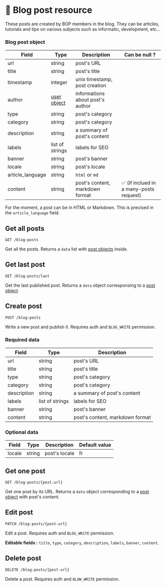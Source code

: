 # 📰 Blog post resource

These posts are created by BOP members in the blog. They can be articles, tutorials and tips on various subjects such as informatic, development, etc...

### Blog post object

| Field            | Type                   | Description                      | Can be null ?                           |
| ---------------- | ---------------------- | -------------------------------- | --------------------------------------- |
| url              | string                 | post's URL                       |                                         |
| title            | string                 | post's title                     |                                         |
| timestamp        | integer                | unix timestamp, post creation    |                                         |
| author           | [user object](User.md) | informations about post's author |                                         |
| type             | string                 | post's category                  |                                         |
| category         | string                 | post's category                  |                                         |
| description      | string                 | a summary of post's content      |                                         |
| labels           | list of strings        | labels for SEO                   |                                         |
| banner           | string                 | post's banner                    |                                         |
| locale           | string                 | post's locale                    |                                         |
| article_language | string                 | `html` or `md`                   |                                         |
| content          | string                 | post's content, markdown format  | ✅ (if inclued in a many-posts request) |

For the moment, a post can be in HTML or Markdown. This is precised in the `article_language` field.

## Get all posts

`GET /blog-posts`

Get all the posts. Returns a `data` list with [post objects](#blog-post-object) inside.

## Get last post

`GET /blog-posts/last`

Get the last published post. Returns a `data` object corresponsing to a [post object](#blog-post-object).

## Create post

`POST /blog-posts`

Write a new post and publish it. Requires auth and `BLOG_WRITE` permission.

### Required data

| Field       | Type            | Description                     |
| ----------- | --------------- | ------------------------------- |
| url         | string          | post's URL                      |
| title       | string          | post's title                    |
| type        | string          | post's category                 |
| category    | string          | post's category                 |
| description | string          | a summary of post's content     |
| labels      | list of strings | labels for SEO                  |
| banner      | string          | post's banner                   |
| content     | string          | post's content, markdown format |

### Optional data

| Field  | Type   | Description   | Default value |
| ------ | ------ | ------------- | ------------- |
| locale | string | post's locale | fr            |

## Get one post

`GET /blog-posts/{post.url}`

Get one post by its URL. Returns a `data` object corresponding to a [post object](#blog-post-object) with post's content.

## Edit post

`PATCH /blog-posts/{post-url}`

Edit a post. Requires auth and `BLOG_WRITE` permission.

**Editable fields :** `title`, `type`, `category`, `description`, `labels`, `banner`, `content`.

## Delete post

`DELETE /blog-posts/{post-url}`

Delete a post. Requires auth and `BLOW_WRITE` permission.
